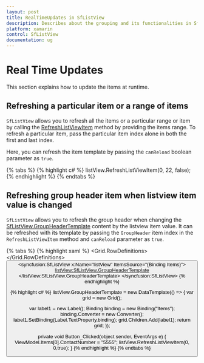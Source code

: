 ```yaml
---
layout: post
title: RealTimeUpdates in SfListView
description: Describes about the grouping and its functionalities in SfListView.
platform: xamarin
control: SfListView
documentation: ug
---
```


# Real Time Updates

This section explains how to update the items at runtime.

## Refreshing a particular item or a range of items

`SfListView` allows you to refresh all the items or a particular range or item by calling the [RefreshListViewItem](https://help.syncfusion.com/cr/xamarin/Syncfusion.ListView.XForms.SfListView.html#Syncfusion_ListView_XForms_SfListView_RefreshListViewItem_System_Int32_System_Int32_System_Boolean_) method by providing the items range. To refresh a particular item, pass the particular item index alone in both the first and last index.

Here, you can refresh the item template by passing the `canReload` boolean parameter as `true`.

{% tabs %}
{% highlight c# %}
listView.RefreshListViewItem(0, 22, false);
{% endhighlight %}
{% endtabs %}

## Refreshing group header item when listview item value is changed

`SfListView` allows you to refresh the group header when changing the [SfListView.GroupHeaderTemplate](https://help.syncfusion.com/cr/xamarin/Syncfusion.ListView.XForms.SfListView.html#Syncfusion_ListView_XForms_SfListView_GroupHeaderTemplate) content by the listview item value. It can be refreshed with its template by passing the `GroupHeader` item index in the `RefreshListViewItem` method and `canReload` parameter as `true`.

{% tabs %}
{% highlight xaml %}
<ContentPage xmlns:syncfusion="clr-namespace:Syncfusion.ListView.XForms;assembly=Syncfusion.SfListView.XForms">
<Grid>
    <Grid.RowDefinitions>
    <RowDefinition Height="50"/>
    <RowDefinition Height="*"/>
    </Grid.RowDefinitions>
    <Button Text="Modify ContactNumber" Clicked="Button_Clicked" />
    <syncfusion:SfListView x:Name="listView" ItemsSource="{Binding Items}">
    <listView:SfListView.GroupHeaderTemplate>
        <DataTemplate>
            <Grid BackgroundColor="#E4E4E4">
                <StackLayout Orientation="Horizontal" HorizontalOptions="Start"
                                VerticalOptions="Center" Padding="10,0,0,0">
                    <Label Text="{Binding Items, Converter={StaticResource Converter},Mode=TwoWay}" />
                </StackLayout>
            </Grid>
        </DataTemplate>
    </listView:SfListView.GroupHeaderTemplate>
  </syncfusion:SfListView>
</Grid>
</ContentPage>
{% endhighlight %}

{% highlight c# %}
listView.GroupHeaderTemplate = new DataTemplate(() =>
{
   var grid = new Grid();

   var label1 = new Label();
   Binding binding = new Binding("Items");
   binding.Converter = new Converter();
   label1.SetBinding(Label.TextProperty,binding);
   grid.Children.Add(label1);
   return grid;
 });

private void Button_Clicked(object sender, EventArgs e)
{
     ViewModel.Items[0].ContactNumber = "5555";
     listView.RefreshListViewItem(0, 0,true);
}
{% endhighlight %}
{% endtabs %}